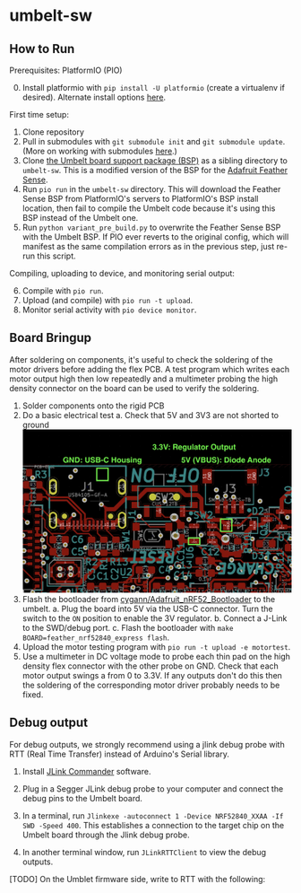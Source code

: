 # umbelt-sw

## How to Run

Prerequisites: PlatformIO (PIO)

0. Install platformio with `pip install -U platformio` (create a virtualenv if desired). Alternate install options [here](https://docs.platformio.org/en/latest/core/installation.html).

First time setup:

1. Clone repository
2. Pull in submodules with `git submodule init` and `git submodule update`.
    (More on working with submodules [here](https://git-scm.com/book/en/v2/Git-Tools-Submodules).)
3. Clone [the Umbelt board support package (BSP)](https://github.com/cygann/Adafruit_nRF52_Arduino) as a sibling directory to `umbelt-sw`. This is a modified version of the BSP for the [Adafruit Feather Sense](https://www.adafruit.com/product/4516).
4. Run `pio run` in the `umbelt-sw` directory. This will download the Feather Sense BSP from PlatformIO's servers to PlatformIO's BSP install location, then fail to compile the Umbelt code because it's using this BSP instead of the Umbelt one.
5. Run `python variant_pre_build.py` to overwrite the Feather Sense BSP with the Umbelt BSP. If PIO ever reverts to the original config, which will manifest as the same compilation errors as in the previous step, just re-run this script.

Compiling, uploading to device, and monitoring serial output:

6. Compile with `pio run`.
7. Upload (and compile) with `pio run -t upload`.
8. Monitor serial activity with `pio device monitor`.

## Board Bringup

After soldering on components, it's useful to check the soldering of the motor drivers before adding the flex PCB. A test program which writes each motor output high then low repeatedly and a multimeter probing the high density connector on the board can be used to verify the soldering.

1. Solder components onto the rigid PCB
2. Do a basic electrical test
    a. Check that 5V and 3V3 are not shorted to ground
![electrical test locations](./img/electrical_test.jpg)
3. Flash the bootloader from [cygann/Adafruit_nRF52_Bootloader](https://github.com/cygann/Adafruit_nRF52_Bootloader) to the umbelt.
    a. Plug the board into 5V via the USB-C connector. Turn the switch to the `ON` position to enable the 3V regulator.
    b. Connect a J-Link to the SWD/debug port.
    c. Flash the bootloader with `make BOARD=feather_nrf52840_express flash`.
4. Upload the motor testing program with `pio run -t upload -e motortest`.
5. Use a multimeter in DC voltage mode to probe each thin pad on the high density flex connector with the other probe on GND. Check that each motor output swings a from 0 to 3.3V. If any outputs don't do this then the soldering of the corresponding motor driver probably needs to be fixed.

## Debug output

For debug outputs, we strongly recommend using a jlink debug probe with RTT (Real Time Transfer) instead of Arduino's
Serial library.

1. Install [JLink Commander](https://www.segger.com/downloads/jlink/) software.

2. Plug in a Segger JLink debug probe to your computer and connect the debug pins to the Umbelt board.

3. In a terminal, run `Jlinkexe -autoconnect 1 -Device NRF52840_XXAA -If SWD -Speed 400`. This establishes a connection to the target chip on the Umbelt board through the Jlink debug probe.

4. In another terminal window, run `JLinkRTTClient` to view the debug outputs.

[TODO] On the Umblet firmware side, write to RTT with the following:

